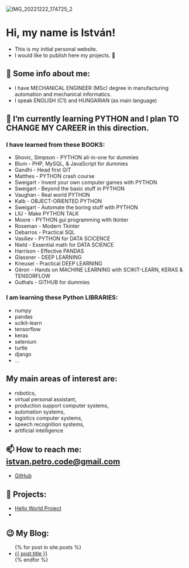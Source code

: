 ![IMG_20221222_174725_2](https://github.com/istvanpetro/istvanpetro/assets/115212178/e2ae08fe-56a5-464f-81d5-7c3111563532)

# Hi, my name is István!
- This is my initial personal website.
- I would like to publish here my projects. 🙂

## 🔭 Some info about me:
  - I have MECHANICAL ENGINEER (MSc) degree in manufacturing automation and mechanical informatics.
  - I speak ENGLISH (C1) and HUNGARIAN (as main language)

## 🌱 I’m currently learning PYTHON and I plan TO CHANGE MY CAREER in this direction.
### I have learned from these BOOKS:
  - Shovic, Simpson - PYTHON all-in-one for dummies
  - Blum - PHP, MySQL, & JavaScript for dummies
  - Gandhi - Head first GIT
  - Matthes - PYTHON crash course
  - Sweigart - Invent your own computer games with PYTHON
  - Sweigart - Beyond the basic stuff in PYTHON
  - Vaughan - Real world PYTHON
  - Kalb - OBJECT-ORIENTED PYTHON
  - Sweigart - Automate the boring stuff with PYTHON
  - LIU - Make PYTHON TALK
  - Moore - PYTHON gui programming with tkinter
  - Roseman - Modern Tkinter
  - Debarros - Practical SQL
  - Vasiliev - PYTHON for DATA SCICENCE
  - Nield - Essential math for DATA SCIENCE
  - Harrison - Effective PANDAS
  - Glassner - DEEP LEARNING
  - Kneusel - Practical DEEP LEARNING
  - Géron - Hands on MACHINE LEARNING with SCIKIT-LEARN, KERAS & TENSORFLOW
  - Guthals - GITHUB for dummies

### I am learning these Python LIBRARIES:
  - numpy
  - pandas
  - scikit-learn
  - tensorflow
  - keras
  - selenium
  - turtle
  - django
  - ...

## My main areas of interest are:
  - robotics,
  - virtual personal assistant,
  - production support computer systems,
  - automation systems,
  - logistics computer systems,
  - speech recognition systems,
  - artificial intelligence

## 📫 How to reach me: istvan.petro.code@gmail.com

<ul>
<li><a href="https://github.com/{{ site.github_username }}">GitHub</a></li>
</ul>

## 🚀 Projects:
<ul>
<li><a href="https://istvanpetro.github.io/HelloWorld/">Hello World Project</a><li>
</ul>

## 😉 My Blog:
<ul>
{% for post in site.posts %}
<li>
<a href="{{ post.url }}">{{ post.title }}</a>
</li>
{% endfor %}
</ul>